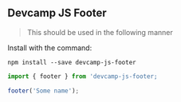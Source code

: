 ## Devcamp JS Footer

> This should be used in the following manner

Install with the command:

```
npm install --save devcamp-js-footer
```

```javascript
import { footer } from 'devcamp-js-footer;

footer('Some name');
```